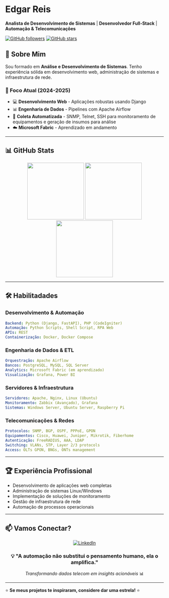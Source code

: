 # Edgar Reis

**Analista de Desenvolvimento de Sistemas** | **Desenvolvedor Full-Stack** | **Automação & Telecomunicações**

[![GitHub followers](https://img.shields.io/github/followers/brERS?style=social)](https://github.com/brERS)
[![GitHub stars](https://img.shields.io/github/stars/brERS?style=social)](https://github.com/brERS)

## 🎯 Sobre Mim

Sou formado em **Análise e Desenvolvimento de Sistemas**. Tenho experiência sólida em desenvolvimento web, administração de sistemas e infraestrutura de rede.

### 🎯 Foco Atual (2024-2025)
- 💻 **Desenvolvimento Web** - Aplicações robustas usando Django
- 📊 **Engenharia de Dados** - Pipelines com Apache Airflow
- 🔧 **Coleta Automatizada** - SNMP, Telnet, SSH para monitoramento de equipamentos e geração de insumos para análise
- ☁️ **Microsoft Fabric** - Aprendizado em andamento

---

## 📊 GitHub Stats

<div align="center">
  <img height="180em" src="https://github-profile-summary-cards.vercel.app/api/cards/profile-details?username=brERS&theme=github_dark">
  <!-- Streak -->
  <img height="180em" src="https://github-readme-streak-stats.herokuapp.com/?user=brERS&theme=github_dark_dimmed&background=0d1117&mode=weekly">   
  <img height="180em" src="https://github-profile-summary-cards.vercel.app/api/cards/repos-per-language?username=brERS&theme=github_dark">
</div>


---

## 🛠️ Habilitadades

### **Desenvolvimento & Automação**
```yaml
Backend: Python (Django, FastAPI), PHP (CodeIgniter)
Automação: Python Scripts, Shell Script, RPA Web
APIs: REST
Containerização: Docker, Docker Compose
```

### **Engenharia de Dados & ETL**
```yaml
Orquestração: Apache Airflow
Bancos: PostgreSQL, MySQL, SQL Server
Analytics: Microsoft Fabric (em aprendizado)
Visualização: Grafana, Power BI
```

### **Servidores & Infraestrutura**
```yaml
Servidores: Apache, Nginx, Linux (Ubuntu)
Monitoramento: Zabbix (Avançado), Grafana
Sistemas: Windows Server, Ubuntu Server, Raspberry Pi
```

### **Telecomunicações & Redes**
```yaml
Protocolos: SNMP, BGP, OSPF, PPPoE, GPON
Equipamentos: Cisco, Huawei, Juniper, Mikrotik, Fiberhome
Autenticação: FreeRADIUS, AAA, LDAP
Switching: VLANs, STP, Layer 2/3 protocols
Access: OLTs GPON, BNGs, ONTs management
```
---

## 🏆 Experiência Profissional

- Desenvolvimento de aplicações web completas
- Administração de sistemas Linux/Windows
- Implementação de soluções de monitoramento
- Gestão de infraestrutura de rede
- Automação de processos operacionais

---


## 📫 Vamos Conectar?

<div align="center">
  
[![LinkedIn](https://img.shields.io/badge/-LinkedIn-0077B5?style=for-the-badge&logo=linkedin&logoColor=white)](https://linkedin.com/in/edgar-r-63105697)


</div>


<div align="center">
  
### 💡 "A automação não substitui o pensamento humano, ela o amplifica."

*Transformando dados telecom em insights acionáveis* 📊

</div>

---

⭐ **Se meus projetos te inspiraram, considere dar uma estrela!** ⭐

